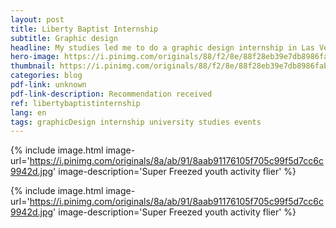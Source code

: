 ```yaml
---
layout: post
title: Liberty Baptist Internship
subtitle: Graphic design
headline: My studies led me to do a graphic design internship in Las Vegas at Liberty Baptist Church.
hero-image: https://i.pinimg.com/originals/88/f2/8e/88f28eb39e7db8986fab466c6db90b15.jpg
thumbnail: https://i.pinimg.com/originals/88/f2/8e/88f28eb39e7db8986fab466c6db90b15.jpg
categories: blog
pdf-link: unknown
pdf-link-description: Recommendation received
ref: libertybaptistinternship
lang: en
tags: graphicDesign internship university studies events
---
```

{% include image.html image-url='https://i.pinimg.com/originals/8a/ab/91/8aab91176105f705c99f5d7cc6c9942d.jpg' image-description='Super Freezed youth activity flier' %}

{% include image.html image-url='https://i.pinimg.com/originals/8a/ab/91/8aab91176105f705c99f5d7cc6c9942d.jpg' image-description='Super Freezed youth activity flier' %}
